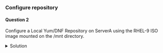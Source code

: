 ### Configure repository

#### Question 2

Configure a Local Yum/DNF Repository on ServerA using the RHEL-9 ISO image mounted on the /mnt directory.

<details><summary>Solution</summary>


1. Mount the RHEL-9 ISO image:

Mount the RHEL-9.iso file to the /mnt directory as a loop device:
```
# mount -o loop RHEL-9.iso /mnt
```
Explanation:
    -o loop: specifies mounting the ISO as a loopback device.
    A loop device treats the ISO like a physical disk.
    Ensure you have the RHEL-9.iso file before proceeding.

2. Optionally make the mount persistent (skip if not needed):
Append the mount command to /etc/fstab to automatically mount the ISO at boot:
```
# echo "/path/to/RHEL-9.iso /mnt iso9660 loop 0 0" >> /etc/fstab
```
    
    Replace /path/to/RHEL-9.iso with the actual location of the ISO file.

  <details><summary>Notes</summary>
    If you use "iso9660 defaults," the system will apply its default options for mounting ISO9660.
    If you use "iso9660 loop," it explicitly specifies the use of the loopback device for mounting the ISO image.
    Both approaches are valid, but the "iso9660 loop" option is often explicitly used when dealing with ISO files to make it clear that a loopback device is involved in the mounting process.
  </details>

3. Create the local repository file:

Copy the '/mnt/media.repo' file to '/etc/yum.repos.d/rhel9.repo' or create a new '/etc/yum.repos.d/rhel9.repo' file:
```
# cp /mnt/media.repo /etc/yum.repos.d/rhel9.repo
```
    This file defines the repository location and settings.

4. Set file permissions:

Set permissions for /etc/yum.repos.d/rhel9.repo to allow reading by all:
```
# chmod 644 /etc/yum.repos.d/rhel9.repo
```
5. Edit the repository file:

Open '/etc/yum.repos.d/rhel9.repo' in a text editor (e.g., vim).

Replace the existing content with the following:

    [InstallMedia-BaseOS]
    name=RHEL 9 - BaseOSmetadata_
    expire=-1
    gpgcheck=0
    enabled=1
    baseurl=file:///mnt/BaseOS/ 
     
    [InstallMedia-AppStream]
    name=RHEL 9 - AppStreammetadata_
    expire=-1
    gpgcheck=0
    enabled=1
    baseurl=file:///mnt/AppStream/

Explanation:
    The file defines two repositories: BaseOS and AppStream.
    metadata_expire=-1 disables metadata expiration checks.
    gpgcheck=0 skips GPG key verification (can be enabled later).
    enabled=1 activates the repository.
    baseurl points to the repository base directories within the mounted ISO.

6. Save and quit the editor.

7. Clean system caches (optional):
Clear the Yum/DNF and subscription-manager cache:
```
# dnf clean all
# subscription-manager clean
```

Note: You might see a "This system is not registered" message. To avoid it, edit /etc/yum/pluginconf.d/subscription-manager.conf and set enabled=0.

8. Verify the repository setup:

List available repositories:
```
# dnf repolist
```

<details>